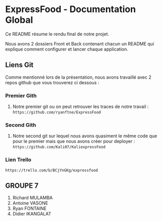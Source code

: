 # ExpressFood - Documentation Global

Ce README résume le rendu final de notre projet.

Nous avons 2 dossiers Front et Back contenant chacun un README qui explique comment 
configurer et lancer chaque application.

## Liens Git 

Comme mentionné lors de la présentation, nous avons travaillé avec 2 repos github que vous trouverez ci dessous : 


### Premier Gith 

1. Notre premier git ou on peut retrouver les traces de notre travail : 
    ` https://github.com/ryanftne/ExpressFood `

### Second Gith 

1. Notre second git sur lequel nous avons quasiment le même code que pour le premier mais que nous avons créer pour deployer : 
    `https://github.com/Kali07/KaliexpressFood`


### Lien Trello

   `https://trello.com/b/BCjYnGKg/expressfood`



## GROUPE 7 

1. Richard MULAMBA
2. Antoine VASONE
3. Ryan FONTAINE
4. Didier IKANGALAT 
